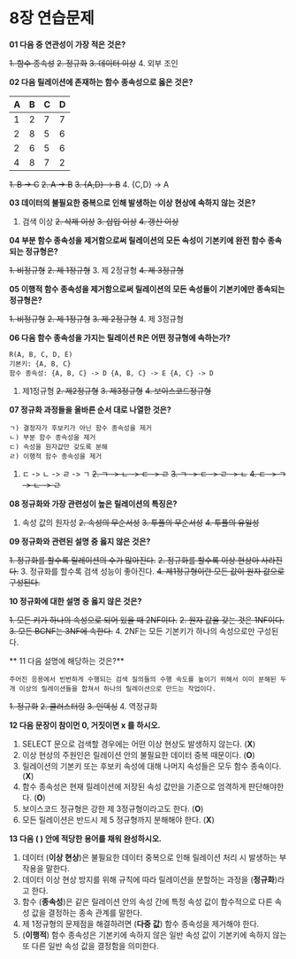 # 8장 연습문제

**01 다음 중 연관성이 가장 적은 것은?**

<del>1. 함수 종속성</del>
<del>2. 정규화</del>
<del>3. 데이터 이상</del>
4. 외부 조인

**02 다음 릴레이션에 존재하는 함수 종속성으로 옳은 것은?**

| A | B | C | D |
|---|---|---|---|
| 1 | 2 | 7 | 7 |
| 2 | 8 | 5 | 6 |
| 2 | 6 | 5 | 6 |
| 4 | 8 | 7 | 2 |

<del>1. B -> C</del>
<del>2. A -> B</del>
<del>3. {A,D} -> B</del>
4. {C,D} -> A

**03 데이터의 불필요한 중복으로 인해 발생하는 이상 현상에 속하지 않는 것은?**

1. 검색 이상
<del>2. 삭제 이상</del>
<del>3. 삽입 이상</del>
<del>4. 갱신 이상</del>

**04 부분 함수 종속성을 제거함으로써 릴레이션의 모든 속성이 기본키에 완전 함수 종속되는 정규형은?**

<del>1. 비정규형</del>
<del>2. 제 1정규형</del>
3. 제 2정규형
<del>4. 제 3정규형</del>

**05 이행적 함수 종속성을 제거함으로써 릴레이션의 모든 속성들이 기본키에만 종속되는 정규형은?**

<del>1. 비정규형</del>
<del>2. 제 1정규형</del>
<del>3. 제 2정규형</del>
4. 제 3정규형

**06 다음 함수 종속성을 가지는 릴레이션 R은 어떤 정규형에 속하는가?**

```
R(A, B, C, D, E)
기본키: {A, B, C}
함수 종속성: {A, B, C} -> D {A, B, C} -> E {A, C} -> D
```

1. 제1정규형
<del>2. 제2정규형</del>
<del>3. 제3정규형</del>
<del>4. 보이스코드정규형</del>

**07 정규화 과정들을 올바른 순서 대로 나열한 것은?**

```
ㄱ) 결정자가 후보키가 아닌 함수 종속성을 제거
ㄴ) 부분 함수 종속성을 제거
ㄷ) 속성을 원자값만 갖도록 분해
ㄹ) 이행적 함수 종속성을 제거
```

1. ㄷ -> ㄴ -> ㄹ -> ㄱ
<del>2. ㄱ -> ㄴ -> ㄷ -> ㄹ</del>
<del>3. ㄱ -> ㄷ -> ㄹ -> ㄴ</del>
<del>4. ㄷ -> ㄱ -> ㄴ -> ㄹ</del>

**08 정규화와 가장 관련성이 높은 릴레이션의 특징은?**

1. 속성 값의 원자성
<del>2. 속성의 무순서성</del>
<del>3. 투플의 무순서성</del>
<del>4. 투플의 유일성</del>

**09 정규화와 관련된 설명 중 옳지 않은 것은?**

<del>1. 정규화를 할수록 릴레이션의 수가 많아진다.</del>
<del>2. 정규화를 할수록 이상 현상아 사라진다.</del>
3. 정규화를 할수록 검색 성능이 좋아진다.
<del>4. 제1정규형이란 모든 값이 원자 값으로 구성된다.</del>

**10 정규화에 대한 설명 중 옳지 않은 것은?**

<del>1. 모든 키가 하나의 속성으로 되어 있을 때 2NF이다.</del>
<del>2. 원자 값을 갖는 것은 1NF이다.</del>
<del>3. 모든 BCNF는 3NF에 속한다.</del>
4. 2NF는 모든 기본키가 하나의 속성으로만 구성된다.

** 11 다음 설명에 해당하는 것은?**

```
주어진 응용에서 빈번하게 수행되는 검색 질의들의 수행 속도를 높이기 위해서 이미 분해된 두 개 이상의 릴레이션들을 합쳐서 하나의 릴레이션으로 만드는 작업이다.
```

<del>1. 정규화</del>
<del>2. 클러스터링</del>
<del>3. 인덱싱</del>
4. 역정규화

**12 다음 문장이 참이먼 0, 거짓이면 x 를 하시오.**

1. SELECT 문으로 검색할 경우에는 어떤 이상 현상도 발생하지 않는다. (**X**)
2. 이상 현상의 주원인은 릴레이션 안의 불필요한 데이터 중복 때문이다. (**O**)
3. 릴레이션의 기본키 또는 후보키 속성에 대해 나머지 속성들은 모두 함수 종속이다. (**X**)
4. 함수 종속성은 현재 릴레이션에 저장된 속성 값만을 기준으로 엄격하게 판단해야한다. (**O**)
5. 보이스코드 정규형은 강한 제 3정규형이라고도 한다. (**O**)
6. 모든 릴레이션은 반드시 제 5 정규형까지 분해해야 한다. (**X**)

**13 다음 ( ) 안에 적당한 용어를 채워 완성하시오.**

1. 데이터 (**이상 현상**)은 불필요한 데이터 중복으로 인해 릴레이션 처리 시 발생하는 부작용을 말한다.
2. 데이터 이상 현상 방지를 위해 규칙에 따라 릴레이션을 분할하는 과정을 (**정규화**)라고 한다.
3. 함수 (**종속성**)은 같은 릴레이션 안의 속성 간에 특정 속성 값이 함수적으로 다른 속성 값을 결정하는 종속 관계를 말한다.
4. 제 1정규형의 문제점을 해결하려면 (**다중 값**) 함수 종속성을 제거해야 한다.
5. (**이행적**) 함수 종속성은 기본키에 속하지 않은 일반 속성 값이 기본키에 속하지 않는 또 다른 일반 속성 값을 결정함을 의미한다.






